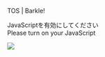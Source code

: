 TOS | Barkle!

JavaScriptを有効にしてください  
Please turn on your JavaScript

![](/static-assets/splash.png?1730919410322)